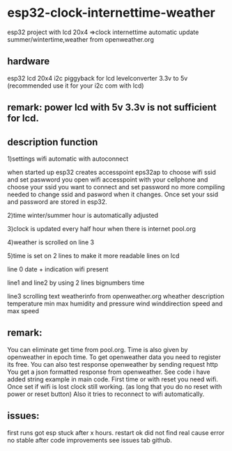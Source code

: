 # esp32-clock-internettime-weather
esp32 project with lcd 20x4 =>clock internettime automatic update summer/wintertime,weather from openweather.org

hardware
--------
esp32 
lcd 20x4 
i2c piggyback for lcd
levelconverter 3.3v to 5v 
(recommended use it for your i2c com with lcd)

remark: power lcd with 5v 3.3v is not sufficient for lcd.
----------------------------------
description function
---------------------
1)settings wifi automatic with autoconnect

when started up esp32 creates accesspoint eps32ap to choose wifi ssid and set paswword
you open wifi accesspoint with your cellphone and choose your ssid you want to connect and set password
no more compiling needed to change ssid and pasword when it changes. Once set your ssid and password are
stored in esp32.

2)time winter/summer hour is automatically adjusted

3)clock is updated every half hour when there is internet pool.org

4)weather is scrolled on line 3

5)time is set on 2 lines to make it more readable
lines on lcd

line 0  date + indication wifi present

line1 and line2 by using 2 lines bignumbers time

line3 scrolling text weatherinfo from openweather.org
      wheather description
      temperature min max
      humidity and pressure
      wind winddirection speed and max speed
      
remark:
-------
You can eliminate get time from pool.org.
Time is also given by openweather in epoch time.
To get openweather data you need to register its free. 
      You can also test response openweather by sending request http
      You get a json formatted response from openweather.
      See code i have added string example in main code.
First time or with reset you need wifi. Once set if wifi is lost clock 
still working. (as long that you do no reset with power or reset button)
Also it tries to reconnect to wifi automatically.

issues:
-------
first runs got esp stuck after x hours. restart ok
did not find real cause error
no stable after code improvements
see issues tab github.


